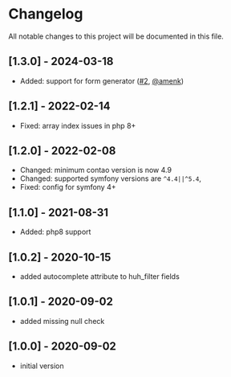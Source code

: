 # Changelog

All notable changes to this project will be documented in this file.

## [1.3.0] - 2024-03-18
- Added: support for form generator ([#2](https://github.com/heimrichhannot/contao-form-autocomplete-bundle/pull/2), [@amenk](https://github.com/amenk))

## [1.2.1] - 2022-02-14

- Fixed: array index issues in php 8+

## [1.2.0] - 2022-02-08

- Changed: minimum contao version is now 4.9
- Changed: supported symfony versions are `^4.4||^5.4`,
- Fixed: config for symfony 4+

## [1.1.0] - 2021-08-31

- Added: php8 support

## [1.0.2] - 2020-10-15

- added autocomplete attribute to huh_filter fields

## [1.0.1] - 2020-09-02

- added missing null check

## [1.0.0] - 2020-09-02

- initial version
